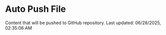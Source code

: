 # Auto Push File

Content that will be pushed to GitHub repository.
Last updated: 06/28/2025, 02:35:06 AM